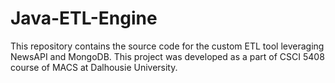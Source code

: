 # Java-ETL-Engine
This repository contains the source code for the custom ETL tool leveraging NewsAPI and MongoDB. This project was developed as a part of CSCI 5408 course of MACS at Dalhousie University.
